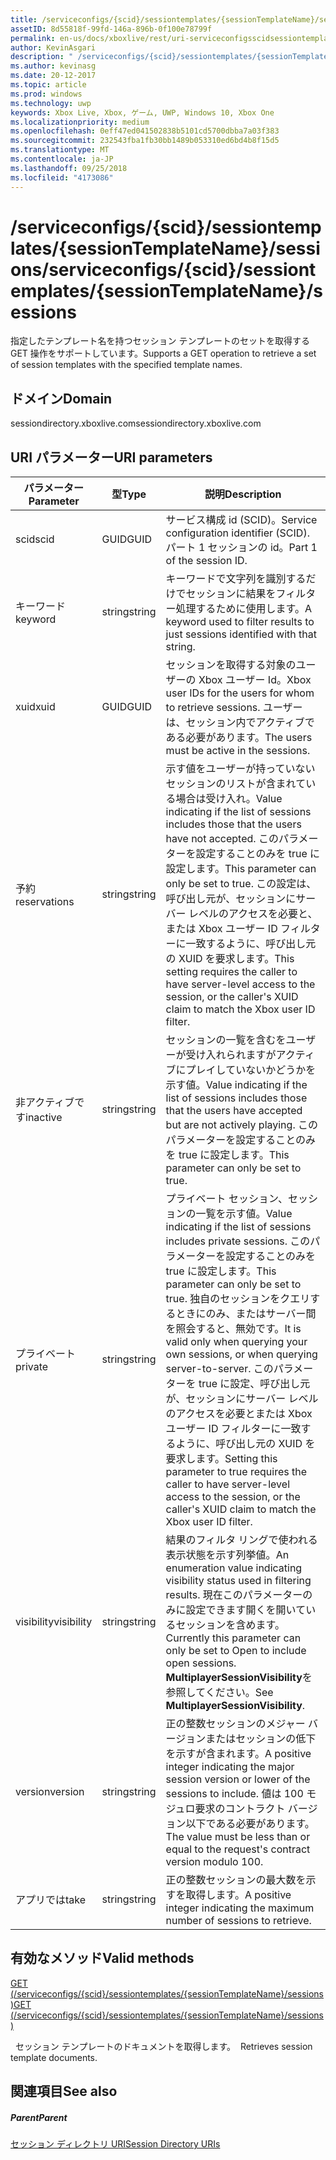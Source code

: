 ```yaml
---
title: /serviceconfigs/{scid}/sessiontemplates/{sessionTemplateName}/sessions
assetID: 8d55818f-99fd-146a-896b-0f100e78799f
permalink: en-us/docs/xboxlive/rest/uri-serviceconfigsscidsessiontemplatessessiontemplatenamesessions.html
author: KevinAsgari
description: " /serviceconfigs/{scid}/sessiontemplates/{sessionTemplateName}/sessions"
ms.author: kevinasg
ms.date: 20-12-2017
ms.topic: article
ms.prod: windows
ms.technology: uwp
keywords: Xbox Live, Xbox, ゲーム, UWP, Windows 10, Xbox One
ms.localizationpriority: medium
ms.openlocfilehash: 0eff47ed041502838b5101cd5700dbba7a03f383
ms.sourcegitcommit: 232543fba1fb30bb1489b053310ed6bd4b8f15d5
ms.translationtype: MT
ms.contentlocale: ja-JP
ms.lasthandoff: 09/25/2018
ms.locfileid: "4173086"
---
```

# <a name="serviceconfigsscidsessiontemplatessessiontemplatenamesessions"></a><span data-ttu-id="23c21-104">/serviceconfigs/{scid}/sessiontemplates/{sessionTemplateName}/sessions</span><span class="sxs-lookup"><span data-stu-id="23c21-104">/serviceconfigs/{scid}/sessiontemplates/{sessionTemplateName}/sessions</span></span>
<span data-ttu-id="23c21-105">指定したテンプレート名を持つセッション テンプレートのセットを取得する GET 操作をサポートしています。</span><span class="sxs-lookup"><span data-stu-id="23c21-105">Supports a GET operation to retrieve a set of session templates with the specified template names.</span></span> 
<a id="ID4EO"></a>

 
## <a name="domain"></a><span data-ttu-id="23c21-106">ドメイン</span><span class="sxs-lookup"><span data-stu-id="23c21-106">Domain</span></span>
<span data-ttu-id="23c21-107">sessiondirectory.xboxlive.com</span><span class="sxs-lookup"><span data-stu-id="23c21-107">sessiondirectory.xboxlive.com</span></span>  
<a id="ID4ET"></a>

 
## <a name="uri-parameters"></a><span data-ttu-id="23c21-108">URI パラメーター</span><span class="sxs-lookup"><span data-stu-id="23c21-108">URI parameters</span></span>
 
| <span data-ttu-id="23c21-109">パラメーター</span><span class="sxs-lookup"><span data-stu-id="23c21-109">Parameter</span></span>| <span data-ttu-id="23c21-110">型</span><span class="sxs-lookup"><span data-stu-id="23c21-110">Type</span></span>| <span data-ttu-id="23c21-111">説明</span><span class="sxs-lookup"><span data-stu-id="23c21-111">Description</span></span>| 
| --- | --- | --- | 
| <span data-ttu-id="23c21-112">scid</span><span class="sxs-lookup"><span data-stu-id="23c21-112">scid</span></span>| <span data-ttu-id="23c21-113">GUID</span><span class="sxs-lookup"><span data-stu-id="23c21-113">GUID</span></span>| <span data-ttu-id="23c21-114">サービス構成 id (SCID)。</span><span class="sxs-lookup"><span data-stu-id="23c21-114">Service configuration identifier (SCID).</span></span> <span data-ttu-id="23c21-115">パート 1 セッションの id。</span><span class="sxs-lookup"><span data-stu-id="23c21-115">Part 1 of the session ID.</span></span>| 
| <span data-ttu-id="23c21-116">キーワード</span><span class="sxs-lookup"><span data-stu-id="23c21-116">keyword</span></span>| <span data-ttu-id="23c21-117">string</span><span class="sxs-lookup"><span data-stu-id="23c21-117">string</span></span>| <span data-ttu-id="23c21-118">キーワードで文字列を識別するだけでセッションに結果をフィルター処理するために使用します。</span><span class="sxs-lookup"><span data-stu-id="23c21-118">A keyword used to filter results to just sessions identified with that string.</span></span>| 
| <span data-ttu-id="23c21-119">xuid</span><span class="sxs-lookup"><span data-stu-id="23c21-119">xuid</span></span>| <span data-ttu-id="23c21-120">GUID</span><span class="sxs-lookup"><span data-stu-id="23c21-120">GUID</span></span>| <span data-ttu-id="23c21-121">セッションを取得する対象のユーザーの Xbox ユーザー Id。</span><span class="sxs-lookup"><span data-stu-id="23c21-121">Xbox user IDs for the users for whom to retrieve sessions.</span></span> <span data-ttu-id="23c21-122">ユーザーは、セッション内でアクティブである必要があります。</span><span class="sxs-lookup"><span data-stu-id="23c21-122">The users must be active in the sessions.</span></span> | 
| <span data-ttu-id="23c21-123">予約</span><span class="sxs-lookup"><span data-stu-id="23c21-123">reservations</span></span>| <span data-ttu-id="23c21-124">string</span><span class="sxs-lookup"><span data-stu-id="23c21-124">string</span></span>| <span data-ttu-id="23c21-125">示す値をユーザーが持っていないセッションのリストが含まれている場合は受け入れ。</span><span class="sxs-lookup"><span data-stu-id="23c21-125">Value indicating if the list of sessions includes those that the users have not accepted.</span></span> <span data-ttu-id="23c21-126">このパラメーターを設定することのみを true に設定します。</span><span class="sxs-lookup"><span data-stu-id="23c21-126">This parameter can only be set to true.</span></span> <span data-ttu-id="23c21-127">この設定は、呼び出し元が、セッションにサーバー レベルのアクセスを必要と、または Xbox ユーザー ID フィルターに一致するように、呼び出し元の XUID を要求します。</span><span class="sxs-lookup"><span data-stu-id="23c21-127">This setting requires the caller to have server-level access to the session, or the caller's XUID claim to match the Xbox user ID filter.</span></span> | 
| <span data-ttu-id="23c21-128">非アクティブです</span><span class="sxs-lookup"><span data-stu-id="23c21-128">inactive</span></span>| <span data-ttu-id="23c21-129">string</span><span class="sxs-lookup"><span data-stu-id="23c21-129">string</span></span>| <span data-ttu-id="23c21-130">セッションの一覧を含むをユーザーが受け入れられますがアクティブにプレイしていないかどうかを示す値。</span><span class="sxs-lookup"><span data-stu-id="23c21-130">Value indicating if the list of sessions includes those that the users have accepted but are not actively playing.</span></span> <span data-ttu-id="23c21-131">このパラメーターを設定することのみを true に設定します。</span><span class="sxs-lookup"><span data-stu-id="23c21-131">This parameter can only be set to true.</span></span> | 
| <span data-ttu-id="23c21-132">プライベート</span><span class="sxs-lookup"><span data-stu-id="23c21-132">private</span></span>| <span data-ttu-id="23c21-133">string</span><span class="sxs-lookup"><span data-stu-id="23c21-133">string</span></span>| <span data-ttu-id="23c21-134">プライベート セッション、セッションの一覧を示す値。</span><span class="sxs-lookup"><span data-stu-id="23c21-134">Value indicating if the list of sessions includes private sessions.</span></span> <span data-ttu-id="23c21-135">このパラメーターを設定することのみを true に設定します。</span><span class="sxs-lookup"><span data-stu-id="23c21-135">This parameter can only be set to true.</span></span> <span data-ttu-id="23c21-136">独自のセッションをクエリするときにのみ、またはサーバー間を照会すると、無効です。</span><span class="sxs-lookup"><span data-stu-id="23c21-136">It is valid only when querying your own sessions, or when querying server-to-server.</span></span> <span data-ttu-id="23c21-137">このパラメーターを true に設定、呼び出し元が、セッションにサーバー レベルのアクセスを必要とまたは Xbox ユーザー ID フィルターに一致するように、呼び出し元の XUID を要求します。</span><span class="sxs-lookup"><span data-stu-id="23c21-137">Setting this parameter to true requires the caller to have server-level access to the session, or the caller's XUID claim to match the Xbox user ID filter.</span></span> | 
| <span data-ttu-id="23c21-138">visibility</span><span class="sxs-lookup"><span data-stu-id="23c21-138">visibility</span></span>| <span data-ttu-id="23c21-139">string</span><span class="sxs-lookup"><span data-stu-id="23c21-139">string</span></span>| <span data-ttu-id="23c21-140">結果のフィルタ リングで使われる表示状態を示す列挙値。</span><span class="sxs-lookup"><span data-stu-id="23c21-140">An enumeration value indicating visibility status used in filtering results.</span></span> <span data-ttu-id="23c21-141">現在このパラメーターのみに設定できます開くを開いているセッションを含めます。</span><span class="sxs-lookup"><span data-stu-id="23c21-141">Currently this parameter can only be set to Open to include open sessions.</span></span> <span data-ttu-id="23c21-142"><b>MultiplayerSessionVisibility</b>を参照してください。</span><span class="sxs-lookup"><span data-stu-id="23c21-142">See <b>MultiplayerSessionVisibility</b>.</span></span> | 
| <span data-ttu-id="23c21-143">version</span><span class="sxs-lookup"><span data-stu-id="23c21-143">version</span></span>| <span data-ttu-id="23c21-144">string</span><span class="sxs-lookup"><span data-stu-id="23c21-144">string</span></span>| <span data-ttu-id="23c21-145">正の整数セッションのメジャー バージョンまたはセッションの低下を示すが含まれます。</span><span class="sxs-lookup"><span data-stu-id="23c21-145">A positive integer indicating the major session version or lower of the sessions to include.</span></span> <span data-ttu-id="23c21-146">値は 100 モジュロ要求のコントラクト バージョン以下である必要があります。</span><span class="sxs-lookup"><span data-stu-id="23c21-146">The value must be less than or equal to the request's contract version modulo 100.</span></span> | 
| <span data-ttu-id="23c21-147">アプリでは</span><span class="sxs-lookup"><span data-stu-id="23c21-147">take</span></span>| <span data-ttu-id="23c21-148">string</span><span class="sxs-lookup"><span data-stu-id="23c21-148">string</span></span>| <span data-ttu-id="23c21-149">正の整数セッションの最大数を示すを取得します。</span><span class="sxs-lookup"><span data-stu-id="23c21-149">A positive integer indicating the maximum number of sessions to retrieve.</span></span>| 
  
<a id="ID4EZD"></a>

 
## <a name="valid-methods"></a><span data-ttu-id="23c21-150">有効なメソッド</span><span class="sxs-lookup"><span data-stu-id="23c21-150">Valid methods</span></span>

[<span data-ttu-id="23c21-151">GET (/serviceconfigs/{scid}/sessiontemplates/{sessionTemplateName}/sessions)</span><span class="sxs-lookup"><span data-stu-id="23c21-151">GET (/serviceconfigs/{scid}/sessiontemplates/{sessionTemplateName}/sessions)</span></span>](uri-serviceconfigsscidsessiontemplatessessiontemplatenamesessionsget.md)

<span data-ttu-id="23c21-152">&nbsp;&nbsp;セッション テンプレートのドキュメントを取得します。</span><span class="sxs-lookup"><span data-stu-id="23c21-152">&nbsp;&nbsp;Retrieves session template documents.</span></span>
 
<a id="ID4EDE"></a>

 
## <a name="see-also"></a><span data-ttu-id="23c21-153">関連項目</span><span class="sxs-lookup"><span data-stu-id="23c21-153">See also</span></span>
 
<a id="ID4EFE"></a>

 
##### <a name="parent"></a><span data-ttu-id="23c21-154">Parent</span><span class="sxs-lookup"><span data-stu-id="23c21-154">Parent</span></span> 

[<span data-ttu-id="23c21-155">セッション ディレクトリ URI</span><span class="sxs-lookup"><span data-stu-id="23c21-155">Session Directory URIs</span></span>](atoc-reference-sessiondirectory.md)

   